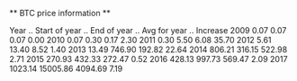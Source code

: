 

** BTC price information **

Year .. Start of year  .. End of year .. Avg for year .. Increase
2009          0.07           0.07            0.07          0.00
2010          0.07           0.30            0.17          2.30
2011          0.30           5.50            6.08         35.70
2012          5.61          13.40            8.52          1.40
2013         13.49         746.90          192.82         22.64
2014        806.21         316.15          522.98          2.71
2015        270.93         432.33          272.47          0.52
2016        428.13         997.73          569.47          2.09
2017       1023.14       15005.86         4094.69          7.19

